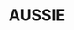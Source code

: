 ---
title: "AUSSIE"
description: "Sharing my journey through studying, working, and living in Australia."
image: category_aussie.png

# Badge style
style:
    background: "#eb191d"
    color: "#fff"
---